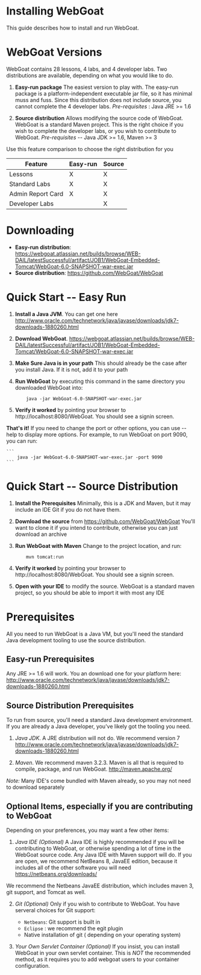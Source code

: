 # Installing WebGoat

This guide describes how to install and run WebGoat. 

# WebGoat Versions

WebGoat contains 28 lessons, 4 labs, and 4 developer labs. Two distributions are available, depending on what you would like to do.

  1. **Easy-run package** The easiest version to play with. The easy-run package is a platform-independent executable jar file, so it has minimal muss and fuss. Since this distribution does not include source, you cannot complete the 4 developer labs.  *Pre-requisites* : Java JRE >= 1.6	

  2. **Source distribution**  Allows modifying the source code of WebGoat.  WebGoat is a standard Maven project. This is the right choice if you wish to complete the developer labs, or you wish to contribute to WebGoat.  *Pre-requisites* -- Java JDK >= 1.6, Maven  >= 3
	
Use this feature comparison to choose the right distribution for you
	
Feature			| Easy-run| Source 
------------------------|------------|---------
Lessons			| X	| X 
Standard Labs		| X	| X 
Admin Report Card	| X	| X 
Developer Labs		|	| X	


# Downloading

 * **Easy-run distribution**: https://webgoat.atlassian.net/builds/browse/WEB-DAIL/latestSuccessful/artifact/JOB1/WebGoat-Embedded-Tomcat/WebGoat-6.0-SNAPSHOT-war-exec.jar  
 * **Source distribution**: https://github.com/WebGoat/WebGoat
	
# Quick Start -- Easy Run
 1. **Install a Java JVM**.  You can get one here http://www.oracle.com/technetwork/java/javase/downloads/jdk7-downloads-1880260.html
 2. **Download WebGoat**. https://webgoat.atlassian.net/builds/browse/WEB-DAIL/latestSuccessful/artifact/JOB1/WebGoat-Embedded-Tomcat/WebGoat-6.0-SNAPSHOT-war-exec.jar 
 3. **Make Sure Java is in your path** This should already be the case after you install Java. If it is not, add it to your path
 4. **Run WebGoat** by executing this command in the same directory you downloaded WebGoat into:

	```
		java -jar WebGoat-6.0-SNAPSHOT-war-exec.jar
	```
 5. **Verify it worked** by pointing your browser to http://localhost:8080/WebGoat. You should see a signin screen.  
	
 **That's it!**  If you need to change the port or other options, you can use --help to display more options. For example, to run WebGoat on port 9090, you can run:

	```
		java -jar WebGoat-6.0-SNAPSHOT-war-exec.jar -port 9090
	```

# Quick Start -- Source Distribution
	
 1. **Install the Prerequisites** Minimally, this is a JDK and Maven, but it may include an IDE Git if you do not have them.
 2. **Download the source** from https://github.com/WebGoat/WebGoat You'll want to clone it if you intend to contribute, otherwise you can just download an archive
 3. **Run WebGoat with Maven** Change to the project location, and run:
	
	```
		mvn tomcat:run
	```
 4. **Verify it worked** by pointing your browser to http://localhost:8080/WebGoat. You should see a signin screen. 
 5. **Open with your IDE** to modify the source.  WebGoat is a standard maven project, so you should be able to import it with most any IDE
	
# Prerequisites
	
All you need to run WebGoat is a Java VM, but you'll need the standard Java development tooling to use the source distribution. 

## Easy-run Prerequisites

Any JRE >= 1.6 will work.  You an download one for your platform here: http://www.oracle.com/technetwork/java/javase/downloads/jdk7-downloads-1880260.html
	
## Source Distribution Prerequisites
	
To run from source, you'll need a standard Java development environment. If you are already a Java developer, you've likely got the tooling you need.  
	
 1. *Java JDK*.  A JRE distribution will not do. We recommend version 7  http://www.oracle.com/technetwork/java/javase/downloads/jdk7-downloads-1880260.html
		
 2. *Maven*. We recommend maven 3.2.3.  Maven is all that is required to compile, package, and run WebGoat.  http://maven.apache.org/
		
 *Note:*  Many IDE's come bundled with Maven already, so you may not need to download separately
	
## Optional Items, especially if you are contributing to WebGoat
	
Depending on your preferences, you may want a few other items: 
	
 1. *Java IDE (Optional)*  A Java IDE is highly recommended if you will be contributing to WebGoat, or otherwise spending a lot of time in the WebGoat source code.  Any Java IDE with Maven support will do.  If you are open, we recommend NetBeans 8, JavaEE edition, because it includes all of the other software you will need		
		https://netbeans.org/downloads/
		
  We recommend the Netbeans JavaEE distribution, which includes maven 3, git support, and Tomcat as well.
	
 2. *Git (Optional)* Only if you wish to contribute to WebGoat. You have serveral choices for Git support:
	* `Netbeans`: Git support is built in
	* `Eclipse` : we recommend  the egit plugin
	* Native installation of git ( depending on your operating system)
		
 3. *Your Own Servlet Container (Optional)*  If you insist, you can install WebGoat in your own servlet container.  This is *NOT* the recommended method, as it requires you to add webgoat users to your container configuration.
	
	
	
	